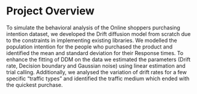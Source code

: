 # Project Overview
To simulate the behavioral analysis of the Online shoppers purchasing intention dataset, we developed the Drift diffusion model from scratch due to the constraints in implementing existing libraries. 
We modelled the population intention for the people who purchased the product and identified the mean and standard deviation for their Response times. To enhance the fitting of DDM on the data we estimated the parameters (Drift rate, Decision boundary and Gaussian noise) using linear estimation and trial calling. Additionally, we analysed the variation of drift rates for a
few specific “traffic types” and identified the traffic medium which ended with the quickest
purchase.
